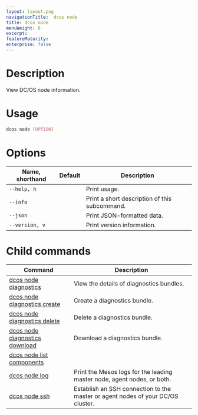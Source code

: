 ```yaml
---
layout: layout.pug
navigationTitle:  dcos node
title: dcos node
menuWeight: 6
excerpt:
featureMaturity:
enterprise: false
---
```


<!-- This source repo for this topic is https://github.com/dcos/dcos-docs -->

    
# Description
View DC/OS node information.

# Usage

```bash
dcos node [OPTION]
```

# Options

| Name, shorthand | Default | Description |
|---------|-------------|-------------|
| `--help, h`   |             |  Print usage. |
| `--info`   |             |  Print a short description of this subcommand. |
| `--json`   |             |  Print JSON-formatted data. |
| `--version, v`   |             | Print version information. |

# Child commands

| Command | Description |
|---------|-------------|
| [dcos node diagnostics](/docs/1.9/cli/command-reference/dcos-node/dcos-node-diagnostics/)   | View the details of diagnostics bundles. |  
| [dcos node diagnostics create](/docs/1.9/cli/command-reference/dcos-node/dcos-node-diagnostics-create/)   | Create a diagnostics bundle.|  
| [dcos node diagnostics delete](/docs/1.9/cli/command-reference/dcos-node/dcos-node-diagnostics-delete/)   | Delete a diagnostics bundle.|  
| [dcos node diagnostics download](/docs/1.9/cli/command-reference/dcos-node/dcos-node-diagnostics-download/)   | Download a diagnostics bundle.|  
| [dcos node list components](/docs/1.9/cli/command-reference/dcos-node/dcos-node-list-components/)   |             |  
| [dcos node log](/docs/1.9/cli/command-reference/dcos-node/dcos-node-log/)   | Print the Mesos logs for the leading master node, agent nodes, or both. |  
| [dcos node ssh](/docs/1.9/cli/command-reference/dcos-node/dcos-node-ssh/)   | Establish an SSH connection to the master or agent nodes of your DC/OS cluster. |  
